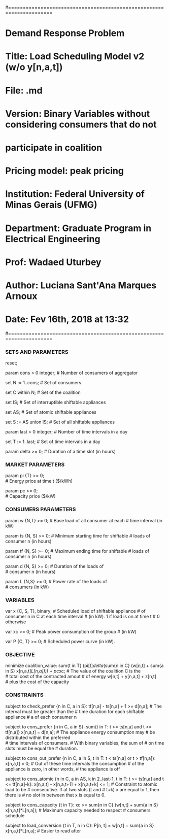 #=====================================================================
# Demand Response Problem
# Title: Load Scheduling Model v2 (w/o y[n,a,t])
# File: .md
# Version: Binary Variables without considering consumers that do not
# participate in coalition
# Pricing model: peak pricing
# Institution: Federal University of Minas Gerais (UFMG)
# Department: Graduate Program in Electrical Engineering
# Prof: Wadaed Uturbey
# Author: Luciana Sant'Ana Marques Arnoux
# Date: Fev 16th, 2018 at 13:32
#=====================================================================

###  SETS AND PARAMETERS  ###

reset;

param cons > 0 integer; # Number of consumers of aggregator

set N := 1..cons;	# Set of consumers

set C within N;		# Set of the coalition

set IS;			# Set of interruptible shiftable appliances

set AS;			# Set of atomic shiftable appliances 

set S := AS union IS;	# Set of all shiftable appliances  

param last > 0 integer; # Number of time intervals in a day

set T := 1..last;   	# Set of time intervals in a day

param delta >= 0; 	# Duration of a time slot (in hours)

###  MARKET PARAMETERS  ###

param pi {T} >= 0;	
			# Energy price at time t ($/kWh)

param pc >= 0;	
			# Capacity price ($/kW)

###  CONSUMERS PARAMETERS  ###

param w {N,T} >= 0;
			# Base load of all consumer at each 
			# time interval (in kW)

param ts {N, S} >= 0;
			# Minimum starting time for shiftable 
			# loads of consumer n (in hours)

param tf {N, S} >= 0;
			# Maximum ending time for shiftable 
			# loads of consumer n (in hours)

param d {N, S} >= 0;
			# Duration of the loads of  
			# consumer n (in hours)

param L {N,S} >= 0;
			# Power rate of the loads of  
			# consumers (in kW)

###  VARIABLES  ###

var x {C, S, T}, binary;
			# Scheduled load of shiftable appliance 
			# of consumer n in C at each time interval
			# (in kW). 1 if load is on at time t
			# 0 otherwise

var xc >= 0; 		# Peak power consumption of the group 
			# (in kW)

var P {C, T} >= 0;
			# Scheduled power curve (in kW). 

###  OBJECTIVE  ###	

minimize coalition_value: sum{t in T} (pi[t]*delta*(sum{n in C} (w[n,t] + 
								  sum{a in S} x[n,a,t]*L[n,a]))) + 
								  pc*xc; 
			# The value of the coalition C is the    
			# total cost of the contracted amout
			# of energy w[n,t] + y[n,a,t] + z[n,t]  
			# plus the cost of the capacity

###  CONSTRAINTS  ###

subject to check_prefer {n in C, a in S}: 
			tf[n,a] - ts[n,a] + 1 >= d[n,a];
			# The interval must be greater than the
			# time duration for each shiftable appliance
			# a of each consumer n

subject to cons_prefer {n in C, a in S}: 
			sum{t in T: t >= ts[n,a] and t <= tf[n,a]} x[n,a,t] 
			= d[n,a];
			# The appliance energy consumption may
			# be distributed within the preferred  
			# time intervals of consumers.
			# With binary variables, the sum of 
			# on time slots must be equal the 
			# duration.

subject to cons_out_prefer {n in C, a in S, t in T: t < ts[n,a] 
			or t > tf[n,a]}: x[n,a,t] = 0;
			# Out of these time intervals the consumption
			# of the appliance is zero, in other words,
			# the appliance is off  

subject to cons_atomic {n in C, a in AS, k in 2..last-1, 
			t in T: t >= ts[n,a] and t <= tf[n,a]-k}: 
			x[n,a,t] - x[n,a,t+1] + x[n,a,t+k] <= 1;
			# Constraint to atomic load to be
			# consecutive. If at two slots (t and
			# t+k) x are equal to 1, then there is
			# no slot in between that x is equal to 0.

subject to cons_capacity {t in T}: 
			xc >= sum{n in C} (w[n,t] + sum{a in S} x[n,a,t]*L[n,a]);
			# Maximum capacity needed to respect
			# consumers schedule

subject to load_conversion {t in T, n in C}: 
			P[n, t] = w[n,t] + sum{a in S} x[n,a,t]*L[n,a]; 
			# Easier to read after

